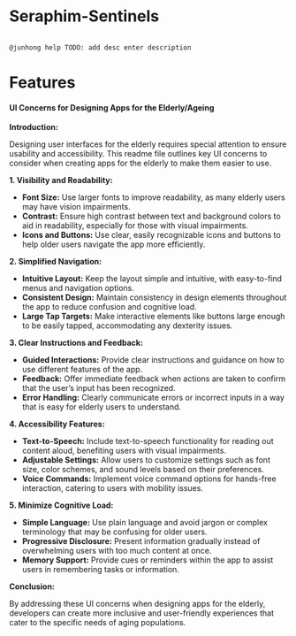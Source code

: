 # Seraphim-Sentinels

```

@junhong help TODO: add desc enter description

```

# Features

#### UI Concerns for Designing Apps for the Elderly/Ageing

**Introduction:**

Designing user interfaces for the elderly requires special attention to ensure usability and accessibility. This readme file outlines key UI concerns to consider when creating apps for the elderly to make them easier to use.

**1. Visibility and Readability:**

- **Font Size:** Use larger fonts to improve readability, as many elderly users may have vision impairments.
- **Contrast:** Ensure high contrast between text and background colors to aid in readability, especially for those with visual impairments.
- **Icons and Buttons:** Use clear, easily recognizable icons and buttons to help older users navigate the app more efficiently.

**2. Simplified Navigation:**

- **Intuitive Layout:** Keep the layout simple and intuitive, with easy-to-find menus and navigation options.
- **Consistent Design:** Maintain consistency in design elements throughout the app to reduce confusion and cognitive load.
- **Large Tap Targets:** Make interactive elements like buttons large enough to be easily tapped, accommodating any dexterity issues.

**3. Clear Instructions and Feedback:**

- **Guided Interactions:** Provide clear instructions and guidance on how to use different features of the app.
- **Feedback:** Offer immediate feedback when actions are taken to confirm that the user’s input has been recognized.
- **Error Handling:** Clearly communicate errors or incorrect inputs in a way that is easy for elderly users to understand.

**4. Accessibility Features:**

- **Text-to-Speech:** Include text-to-speech functionality for reading out content aloud, benefiting users with visual impairments.
- **Adjustable Settings:** Allow users to customize settings such as font size, color schemes, and sound levels based on their preferences.
- **Voice Commands:** Implement voice command options for hands-free interaction, catering to users with mobility issues.

**5. Minimize Cognitive Load:**

- **Simple Language:** Use plain language and avoid jargon or complex terminology that may be confusing for older users.
- **Progressive Disclosure:** Present information gradually instead of overwhelming users with too much content at once.
- **Memory Support:** Provide cues or reminders within the app to assist users in remembering tasks or information.

**Conclusion:**

By addressing these UI concerns when designing apps for the elderly, developers can create more inclusive and user-friendly experiences that cater to the specific needs of aging populations.
